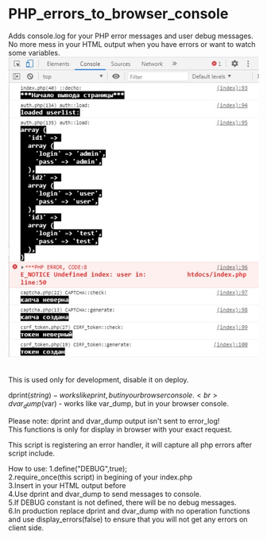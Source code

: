 # PHP_errors_to_browser_console
Adds console.log for your PHP error messages and user debug messages.
<br>
No more mess in your HTML output when you have errors or want to watch some variables.
![screenshot](/phpconsolelog.jpg)
<br>
<br>
<br>
This is used only for development, disable it on deploy.

dprint($string)  - works like print, but in your browser console.
<br>
dvar_dump($var) - works like var_dump, but in your browser console.

Please note: dprint and dvar_dump output isn't sent to error_log!
<br>
This functions is only for display in browser with your exact request.

This script is registering an error handler, it will capture all php errors after script include.

How to use:
1.define("DEBUG",true);
<br>
2.require_once(this script) in begining of your index.php
<br>
3.Insert in your HTML output <script>$debug_output</script> before </body></html>
<br>
4.Use dprint and dvar_dump to send messages to console.
<br>
5.If DEBUG constant is not defined, there will be no debug messages.
<br>
6.In production replace dprint and dvar_dump with no operation functions and use display_errors(false)
to ensure that you will not get any errors on client side.

